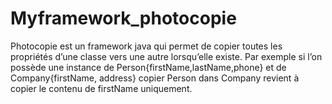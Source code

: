 # Myframework_photocopie
Photocopie est un framework java qui permet de copier toutes les propriétés d’une classe vers une autre lorsqu’elle existe. Par exemple si l’on possède une instance de Person{firstName,lastName,phone} et de Company{firstName, address} copier Person dans Company revient à copier le contenu de firstName uniquement. 
